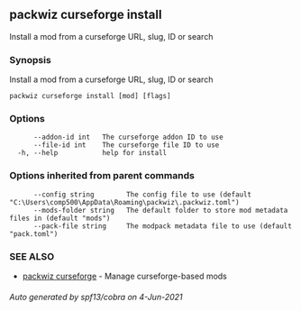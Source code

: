 ## packwiz curseforge install

Install a mod from a curseforge URL, slug, ID or search

### Synopsis

Install a mod from a curseforge URL, slug, ID or search

```
packwiz curseforge install [mod] [flags]
```

### Options

```
      --addon-id int   The curseforge addon ID to use
      --file-id int    The curseforge file ID to use
  -h, --help           help for install
```

### Options inherited from parent commands

```
      --config string        The config file to use (default "C:\Users\comp500\AppData\Roaming\packwiz\.packwiz.toml")
      --mods-folder string   The default folder to store mod metadata files in (default "mods")
      --pack-file string     The modpack metadata file to use (default "pack.toml")
```

### SEE ALSO

* [packwiz curseforge](packwiz_curseforge.md)	 - Manage curseforge-based mods

###### Auto generated by spf13/cobra on 4-Jun-2021
